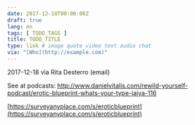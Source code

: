 ```yaml
---
date: 2017-12-18T00:00:00Z
draft: true
lang: en
tags: [ TODO_TAGS ]
title: TODO_TITLE
type: link # image quote video text audio chat
via: "[Who](http://example.com)"
---
```



2017-12-18 via Rita Desterro (email)

See at podcasts:
http://www.danielvitalis.com/rewild-yourself-podcast/erotic-blueprint-whats-your-type-jaiya-116

[https://surveyanyplace.com/s/eroticblueprint](https://surveyanyplace.com/s/eroticblueprint)

